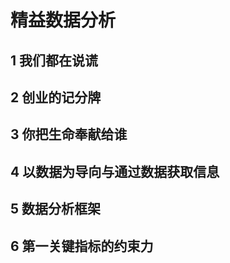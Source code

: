 # 精益数据分析

## 1 我们都在说谎

## 2 创业的记分牌

## 3 你把生命奉献给谁

## 4 以数据为导向与通过数据获取信息

## 5 数据分析框架

## 6 第一关键指标的约束力

